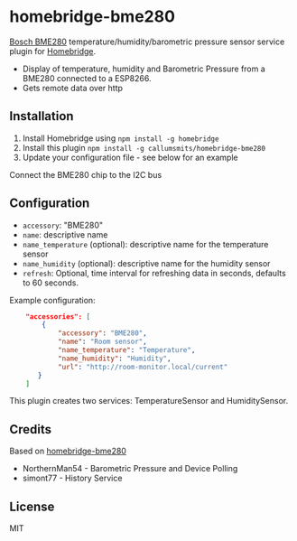 # homebridge-bme280

[Bosch BME280](https://www.bosch-sensortec.com/bst/products/all_products/bme280)
temperature/humidity/barometric pressure sensor service plugin for [Homebridge](https://github.com/nfarina/homebridge).

* Display of temperature, humidity and Barometric Pressure from a BME280 connected to a ESP8266.
* Gets remote data over http

## Installation
1.	Install Homebridge using `npm install -g homebridge`
2.	Install this plugin `npm install -g callumsmits/homebridge-bme280`
3.	Update your configuration file - see below for an example

Connect the BME280 chip to the I2C bus

## Configuration
* `accessory`: "BME280"
* `name`: descriptive name
* `name_temperature` (optional): descriptive name for the temperature sensor
* `name_humidity` (optional): descriptive name for the humidity sensor
* `refresh`: Optional, time interval for refreshing data in seconds, defaults to 60 seconds.

Example configuration:

```json
    "accessories": [
        {
            "accessory": "BME280",
            "name": "Room sensor",
            "name_temperature": "Temperature",
            "name_humidity": "Humidity",
            "url": "http://room-monitor.local/current"
       }
    ]
```

This plugin creates two services: TemperatureSensor and HumiditySensor.

## Credits
Based on [homebridge-bme280](rxseger/homebridge-bme280)

* NorthernMan54 - Barometric Pressure and Device Polling
* simont77 - History Service

## License

MIT
